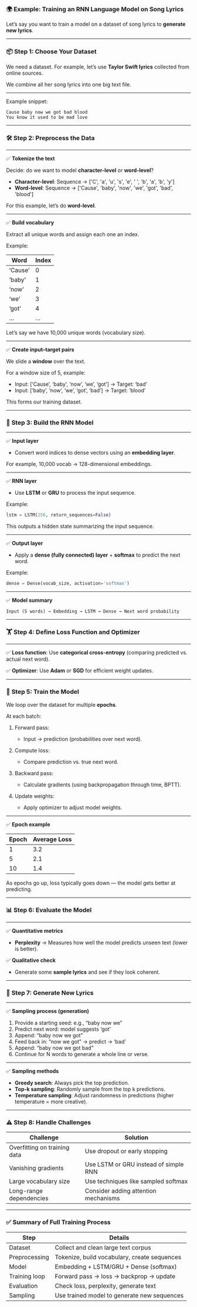 ### 🌍 **Example: Training an RNN Language Model on Song Lyrics**

Let’s say you want to train a model on a dataset of song lyrics to **generate new lyrics**.

---

### 📦 **Step 1: Choose Your Dataset**

We need a dataset.
For example, let’s use **Taylor Swift lyrics** collected from online sources.

We combine all her song lyrics into one big text file.

---

Example snippet:

```
Cause baby now we got bad blood
You know it used to be mad love
```

---

### 🛠 **Step 2: Preprocess the Data**

---

✅ **Tokenize the text**

Decide: do we want to model **character-level** or **word-level**?

* **Character-level**: Sequence → \['C', 'a', 'u', 's', 'e', ' ', 'b', 'a', 'b', 'y']
* **Word-level**: Sequence → \['Cause', 'baby', 'now', 'we', 'got', 'bad', 'blood']

For this example, let’s do **word-level**.

---

✅ **Build vocabulary**

Extract all unique words and assign each one an index.

Example:

| Word    | Index |
| ------- | ----- |
| ‘Cause’ | 0     |
| ‘baby’  | 1     |
| ‘now’   | 2     |
| ‘we’    | 3     |
| ‘got’   | 4     |
| …       | …     |

Let’s say we have 10,000 unique words (vocabulary size).

---

✅ **Create input–target pairs**

We slide a **window** over the text.

For a window size of 5, example:

* Input: \[‘Cause’, ‘baby’, ‘now’, ‘we’, ‘got’] → Target: ‘bad’
* Input: \[‘baby’, ‘now’, ‘we’, ‘got’, ‘bad’] → Target: ‘blood’

This forms our training dataset.

---

### 🧠 **Step 3: Build the RNN Model**

---

✅ **Input layer**

* Convert word indices to dense vectors using an **embedding layer**.

For example, 10,000 vocab → 128-dimensional embeddings.

---

✅ **RNN layer**

* Use **LSTM** or **GRU** to process the input sequence.

Example:

```python
lstm = LSTM(256, return_sequences=False)
```

This outputs a hidden state summarizing the input sequence.

---

✅ **Output layer**

* Apply a **dense (fully connected) layer** + **softmax** to predict the next word.

Example:

```python
dense = Dense(vocab_size, activation='softmax')
```

---

✅ **Model summary**

```
Input (5 words) → Embedding → LSTM → Dense → Next word probability
```

---

### 🏋️ **Step 4: Define Loss Function and Optimizer**

---

✅ **Loss function**:
Use **categorical cross-entropy** (comparing predicted vs. actual next word).

✅ **Optimizer**:
Use **Adam** or **SGD** for efficient weight updates.

---

### 🔁 **Step 5: Train the Model**

We loop over the dataset for multiple **epochs**.

At each batch:

1. Forward pass:

   * Input → prediction (probabilities over next word).
2. Compute loss:

   * Compare prediction vs. true next word.
3. Backward pass:

   * Calculate gradients (using backpropagation through time, BPTT).
4. Update weights:

   * Apply optimizer to adjust model weights.

---

✅ **Epoch example**

| Epoch | Average Loss |
| ----- | ------------ |
| 1     | 3.2          |
| 5     | 2.1          |
| 10    | 1.4          |

As epochs go up, loss typically goes down — the model gets better at predicting.

---

### 📊 **Step 6: Evaluate the Model**

---

✅ **Quantitative metrics**

* **Perplexity** → Measures how well the model predicts unseen text (lower is better).

✅ **Qualitative check**

* Generate some **sample lyrics** and see if they look coherent.

---

### 🔮 **Step 7: Generate New Lyrics**

---

✅ **Sampling process (generation)**

1. Provide a starting seed: e.g., “baby now we”
2. Predict next word: model suggests ‘got’
3. Append: “baby now we got”
4. Feed back in: “now we got” → predict → ‘bad’
5. Append: “baby now we got bad”
6. Continue for N words to generate a whole line or verse.

---

✅ **Sampling methods**

* **Greedy search**: Always pick the top prediction.
* **Top-k sampling**: Randomly sample from the top k predictions.
* **Temperature sampling**: Adjust randomness in predictions (higher temperature = more creative).

---

### ⚠️ **Step 8: Handle Challenges**

| Challenge                    | Solution                              |
| ---------------------------- | ------------------------------------- |
| Overfitting on training data | Use dropout or early stopping         |
| Vanishing gradients          | Use LSTM or GRU instead of simple RNN |
| Large vocabulary size        | Use techniques like sampled softmax   |
| Long-range dependencies      | Consider adding attention mechanisms  |

---


### ✅ **Summary of Full Training Process**

| Step          | Details                                      |
| ------------- | -------------------------------------------- |
| Dataset       | Collect and clean large text corpus          |
| Preprocessing | Tokenize, build vocabulary, create sequences |
| Model         | Embedding + LSTM/GRU + Dense (softmax)       |
| Training loop | Forward pass → loss → backprop → update      |
| Evaluation    | Check loss, perplexity, generate text        |
| Sampling      | Use trained model to generate new sequences  |

